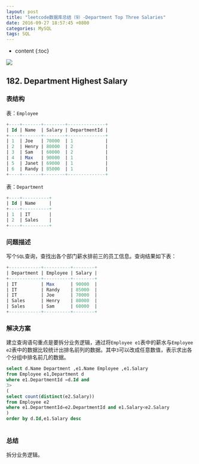 ```yaml
---
layout: post
title: "leetcode数据库总结（9）-Department Top Three Salaries"
date: 2016-09-27 18:57:45 +0800
categories: MySQL
tags: SQL
---
```

* content
{:toc}

![](http://i.imgur.com/I2Mk7KV.jpg)












## 182. Department Highest Salary ##

### 表结构 ###

表：`Employee`

```sql
+----+-------+--------+--------------+
| Id | Name  | Salary | DepartmentId |
+----+-------+--------+--------------+
| 1  | Joe   | 70000  | 1            |
| 2  | Henry | 80000  | 2            |
| 3  | Sam   | 60000  | 2            |
| 4  | Max   | 90000  | 1            |
| 5  | Janet | 69000  | 1            |
| 6  | Randy | 85000  | 1            |
+----+-------+--------+--------------+
```

表：`Department`

```sql
+----+----------+
| Id | Name     |
+----+----------+
| 1  | IT       |
| 2  | Sales    |
+----+----------+
```

### 问题描述 ###

写个`SQL`查询，查找出各个部门薪水排前三的员工信息。查询结果如下表：

```sql
+------------+----------+--------+
| Department | Employee | Salary |
+------------+----------+--------+
| IT         | Max      | 90000  |
| IT         | Randy    | 85000  |
| IT         | Joe      | 70000  |
| Sales      | Henry    | 80000  |
| Sales      | Sam      | 60000  |
+------------+----------+--------+
```

### 解决方案 ###

建立查询语句重点是要拆分业务逻辑，通过将`Employee e1`表中的薪水与`Employee e2`表中的数据比较统计出排名前列的数据。其中`3`可以改成任意数值，表示求出各个分组中排名前几的数据。

```sql
select d.Name Department ,e1.Name Employee ,e1.Salary 
from Employee e1,Department d
where e1.DepartmentId =d.Id and
3>
(
select count(distinct(e2.Salary)) 
from Employee e2 
where e1.DepartmentId=e2.DepartmentId and e1.Salary<e2.Salary
)
order by d.Id,e1.Salary desc
 
```

### 总结 ###


拆分业务逻辑。





















